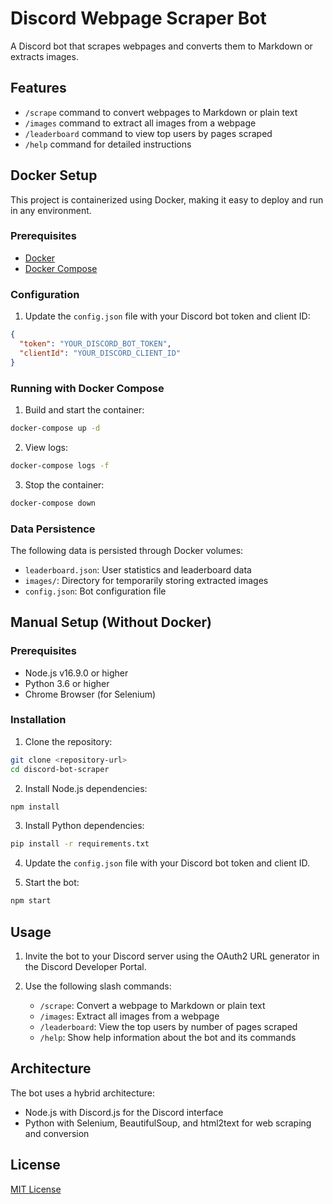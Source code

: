 # Discord Webpage Scraper Bot

A Discord bot that scrapes webpages and converts them to Markdown or extracts images.

## Features

- `/scrape` command to convert webpages to Markdown or plain text
- `/images` command to extract all images from a webpage
- `/leaderboard` command to view top users by pages scraped
- `/help` command for detailed instructions

## Docker Setup

This project is containerized using Docker, making it easy to deploy and run in any environment.

### Prerequisites

- [Docker](https://docs.docker.com/get-docker/)
- [Docker Compose](https://docs.docker.com/compose/install/)

### Configuration

1. Update the `config.json` file with your Discord bot token and client ID:

```json
{
  "token": "YOUR_DISCORD_BOT_TOKEN",
  "clientId": "YOUR_DISCORD_CLIENT_ID"
}
```

### Running with Docker Compose

1. Build and start the container:

```bash
docker-compose up -d
```

2. View logs:

```bash
docker-compose logs -f
```

3. Stop the container:

```bash
docker-compose down
```

### Data Persistence

The following data is persisted through Docker volumes:

- `leaderboard.json`: User statistics and leaderboard data
- `images/`: Directory for temporarily storing extracted images
- `config.json`: Bot configuration file

## Manual Setup (Without Docker)

### Prerequisites

- Node.js v16.9.0 or higher
- Python 3.6 or higher
- Chrome Browser (for Selenium)

### Installation

1. Clone the repository:

```bash
git clone <repository-url>
cd discord-bot-scraper
```

2. Install Node.js dependencies:

```bash
npm install
```

3. Install Python dependencies:

```bash
pip install -r requirements.txt
```

4. Update the `config.json` file with your Discord bot token and client ID.

5. Start the bot:

```bash
npm start
```

## Usage

1. Invite the bot to your Discord server using the OAuth2 URL generator in the Discord Developer Portal.

2. Use the following slash commands:
   - `/scrape`: Convert a webpage to Markdown or plain text
   - `/images`: Extract all images from a webpage
   - `/leaderboard`: View the top users by number of pages scraped
   - `/help`: Show help information about the bot and its commands

## Architecture

The bot uses a hybrid architecture:
- Node.js with Discord.js for the Discord interface
- Python with Selenium, BeautifulSoup, and html2text for web scraping and conversion

## License

[MIT License](LICENSE)
